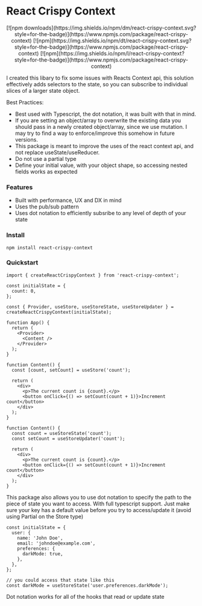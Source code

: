 # React Crispy Context

<div align="center">
[![npm downloads](https://img.shields.io/npm/dm/react-crispy-context.svg?style=for-the-badge)](https://www.npmjs.com/package/react-crispy-context)
[![npm](https://img.shields.io/npm/dt/react-crispy-context.svg?style=for-the-badge)](https://www.npmjs.com/package/react-crispy-context)
[![npm](https://img.shields.io/npm/l/react-crispy-context?style=for-the-badge)](https://www.npmjs.com/package/react-crispy-context)
</div>

I created this libary to fix some issues with Reacts Context api, this solution effectively adds selectors to the state, so you can subscribe to individual slices of a larger state object.

Best Practices: 
* Best used with Typescript, the dot notation, it was built with that in mind.
* If you are setting an object/array to overwrite the existing data you should pass in a newly created object/array, since we use mutation. I may try to find a way to enforce/improve this somehow in future versions.
* This package is meant to improve the uses of the react context api, and not replace useState/useReducer.
* Do not use a partial type
* Define your initial value, with your object shape, so accessing nested fields works as expected

### Features

- Built with performance, UX and DX in mind
- Uses the pub/sub pattern
- Uses dot notation to efficiently subsribe to any level of depth of your state

### Install

    npm install react-crispy-context

### Quickstart

```tsx
import { createReactCrispyContext } from 'react-crispy-context';

const initialState = {
  count: 0,
};

const { Provider, useStore, useStoreState, useStoreUpdater } = createReactCrispyContext(initialState);

function App() {
  return (
    <Provider>
      <Content />
    </Provider>
  );
}

function Content() {
  const [count, setCount] = useStore('count');

  return (
    <div>
      <p>The current count is {count}.</p>
      <button onClick={() => setCount(count + 1)}>Increment count</button>
    </div>
  );
}

function Content() {
  const count = useStoreState('count');
  const setCount = useStoreUpdater('count');

  return (
    <div>
      <p>The current count is {count}.</p>
      <button onClick={() => setCount(count + 1)}>Increment count</button>
    </div>
  );
}
```
<div align="center">



</div>

This package also allows you to use dot notation to specify the path to the piece of state you want to access. With full typescript support. Just make sure your key has a default value before you try to access/update it (avoid using Partial on the Store type)

```tsx
const initialState = {
  user: {
    name: 'John Doe',
    email: 'johndoe@example.com',
    preferences: {
      darkMode: true,
    },
  },
};

// you could access that state like this
const darkMode = useStoreState('user.preferences.darkMode');
```

Dot notation works for all of the hooks that read or update state
